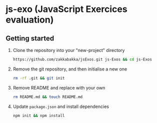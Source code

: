 # js-exo (JavaScript Exercices evaluation)



## Getting started

1. Clone the repository into your "new-project" directory

   ```bash
   https://github.com/zakkabakka/jsExos.git js-Exos && cd js-Exos
   ```

2. Remove the git repository, and then initialise a new one

   ```bash
   rm -rf .git && git init
   ```

3. Remove README and replace with your own

   ```bash
   rm README.md && touch README.md
   ```

4. Update `package.json` and install dependencies

   ```bash
   npm init && npm install
   ```
